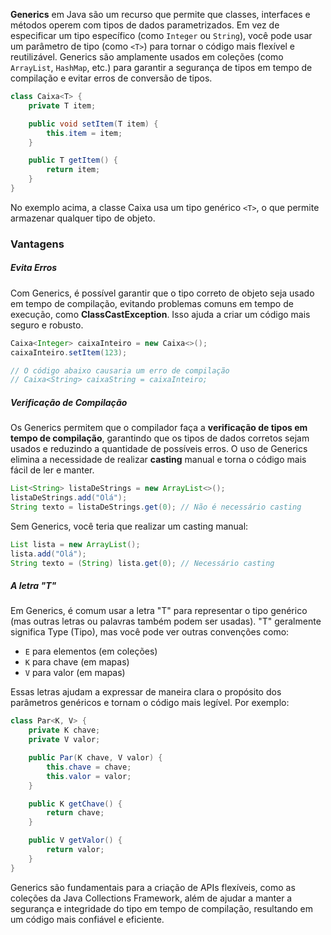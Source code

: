 **Generics** em Java são um recurso que permite que classes, interfaces e métodos operem com tipos de dados parametrizados. Em vez de especificar um tipo específico (como `Integer` ou `String`), você pode usar um parâmetro de tipo (como `<T>`) para tornar o código mais flexível e reutilizável. Generics são amplamente usados em coleções (como `ArrayList`, `HashMap`, etc.) para garantir a segurança de tipos em tempo de compilação e evitar erros de conversão de tipos.

```java
class Caixa<T> {
    private T item;

    public void setItem(T item) {
        this.item = item;
    }

    public T getItem() {
        return item;
    }
}
```

No exemplo acima, a classe Caixa usa um tipo genérico `<T>`, o que permite armazenar qualquer tipo de objeto.
### Vantagens
##### Evita Erros

Com Generics, é possível garantir que o tipo correto de objeto seja usado em tempo de compilação, evitando problemas comuns em tempo de execução, como **ClassCastException**. Isso ajuda a criar um código mais seguro e robusto.

```java
Caixa<Integer> caixaInteiro = new Caixa<>();
caixaInteiro.setItem(123);

// O código abaixo causaria um erro de compilação
// Caixa<String> caixaString = caixaInteiro;
```
##### Verificação de Compilação

Os Generics permitem que o compilador faça a **verificação de tipos em tempo de compilação**, garantindo que os tipos de dados corretos sejam usados e reduzindo a quantidade de possíveis erros. O uso de Generics elimina a necessidade de realizar **casting** manual e torna o código mais fácil de ler e manter.

```java
List<String> listaDeStrings = new ArrayList<>();
listaDeStrings.add("Olá");
String texto = listaDeStrings.get(0); // Não é necessário casting
```

Sem Generics, você teria que realizar um casting manual:

```java
List lista = new ArrayList();
lista.add("Olá");
String texto = (String) lista.get(0); // Necessário casting
```
##### A letra "T"

Em Generics, é comum usar a letra "T" para representar o tipo genérico (mas outras letras ou palavras também podem ser usadas). "T" geralmente significa Type (Tipo), mas você pode ver outras convenções como:

- `E` para elementos (em coleções)
- `K` para chave (em mapas)
- `V` para valor (em mapas)

Essas letras ajudam a expressar de maneira clara o propósito dos parâmetros genéricos e tornam o código mais legível. Por exemplo:

```java
class Par<K, V> {
    private K chave;
    private V valor;

    public Par(K chave, V valor) {
        this.chave = chave;
        this.valor = valor;
    }

    public K getChave() {
        return chave;
    }

    public V getValor() {
        return valor;
    }
}
```

Generics são fundamentais para a criação de APIs flexíveis, como as coleções da Java Collections Framework, além de ajudar a manter a segurança e integridade do tipo em tempo de compilação, resultando em um código mais confiável e eficiente.